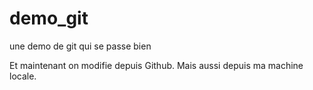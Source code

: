 demo_git
========

une demo de git qui se passe bien

Et maintenant on modifie depuis Github.
Mais aussi depuis ma machine locale.
